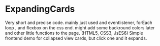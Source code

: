 # ExpandingCards
Very short and precise code. mainly just used and eventlistener, forEach loop , and flexbox on the css end. might add some backround colors later and other little functions to the page. (HTML5, CSS3, JsES6)
Simple frontend demo for collapsed view cards, but click one and it expands. 
